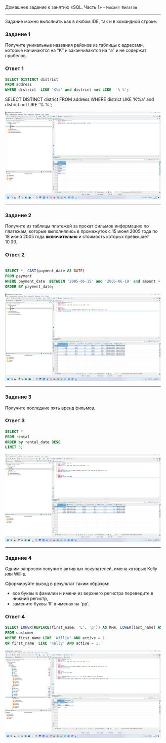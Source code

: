 Домашнее задание к занятию «SQL. Часть 1» - `Михаил Филатов`

---

Задание можно выполнить как в любом IDE, так и в командной строке.

### Задание 1

Получите уникальные названия районов из таблицы с адресами, которые начинаются на “K” и заканчиваются на “a” и не содержат пробелов.

### Ответ 1
```sql
SELECT DISTINCT district 
FROM address 
WHERE district  LIKE 'K%a' and district not LIKE  '% %';
```

SELECT DISTINCT district 
FROM address 
WHERE district  LIKE 'K%a' and district not LIKE  '% %';

![Скриншот 1](img/sql1_skrn1.png)

---

### Задание 2

Получите из таблицы платежей за прокат фильмов информацию по платежам, которые выполнялись в промежуток с 15 июня 2005 года по 18 июня 2005 года **включительно** и стоимость которых превышает 10.00.

### Ответ 2
```sql

SELECT *, CAST(payment_date AS DATE)
FROM payment 
WHERE payment_date  BETWEEN '2005-06-15' and '2005-06-19' and amount > 10
ORDER BY payment_date;
```

![Скриншот 1](img/sql1_skrn2.png)

---

### Задание 3

Получите последние пять аренд фильмов.

### Ответ 3

```sql
SELECT *
FROM rental
ORDER by rental_date DESC
LIMIT 5;
```

![Скриншот 1](img/sql1_skrn3.png)

---

### Задание 4

Одним запросом получите активных покупателей, имена которых Kelly или Willie. 

Сформируйте вывод в результат таким образом:
- все буквы в фамилии и имени из верхнего регистра переведите в нижний регистр,
- замените буквы 'll' в именах на 'pp'.

### Ответ 4

```sql
SELECT LOWER(REPLACE(first_name, 'L', 'p')) AS Имя, LOWER(last_name) AS Фамилия 
FROM customer
WHERE first_name LIKE 'Willie' AND active = 1 
OR first_name  LIKE 'Kelly' AND active = 1;
```
![Скриншот 1](img/sql1_skrn4.png)


